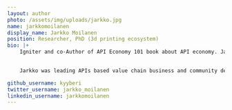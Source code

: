 ```yaml
---
layout: author
photo: /assets/img/uploads/jarkko.jpg
name: jarkkomoilanen
display_name: Jarkko Moilanen
position: Researcher, PhD (3d printing ecosystem)
bio: |+ 
    Igniter and co-Author of API Economy 101 book about API economy. Jarkko is leading API economy expert in Finland, experienced speaker at international events, long term API and open source community builder (API:Suomi) and passionate API Developer eXperience (APIOps) developer. <br/><br/>
    

    Jarkko was leading APIs based value chain business and community development at APInf Oy during 2017. Jarkko wrote his PhD about "Peer Production economy - revolution in design, development and manufacturing"​ (7/2017). Jarkko's years long statistical survey based research about 3D Printing community and Fabbing communities (hackerspaces,makerspaces etc) reflects his passion towards hackers, open source, open hardware and open data. 

github_username: kyyberi
twitter_username: jarkko_moilanen
linkedin_username: jarkkomoilanen
---
```


